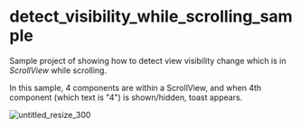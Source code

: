 # detect_visibility_while_scrolling_sample

Sample project of showing how to detect view visibility change which is in *ScrollView* while scrolling.

In this sample, 4 components are within a ScrollView, and when 4th component (which text is "4") is shown/hidden, toast appears.

![untitled_resize_300](https://user-images.githubusercontent.com/40135056/77255969-82a23800-6cae-11ea-9205-cff648ed7af9.gif)
